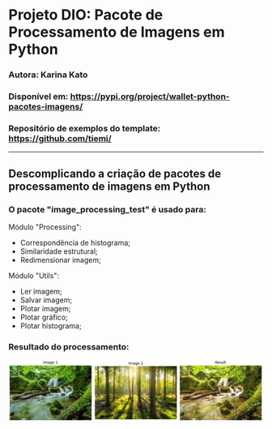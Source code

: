 # Projeto DIO: Pacote de Processamento de Imagens em Python

### Autora: Karina Kato
### Disponível em: https://pypi.org/project/wallet-python-pacotes-imagens/
### Repositório de exemplos do template: https://github.com/tiemi/

---

## Descomplicando a criação de pacotes de processamento de imagens em Python


### O pacote "image_processing_test" é usado para:

Módulo "Processing":
- Correspondência de histograma;
- Similaridade estrutural;
- Redimensionar imagem;

Módulo "Utils":
- Ler imagem;
- Salvar imagem;
- Plotar imagem;
- Plotar gráfico;
- Plotar histograma;


### Resultado do processamento:

<p align="left"><img src="./ex_img.jpg" width="800"></p>
